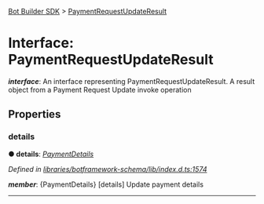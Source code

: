 [Bot Builder SDK](../README.md) > [PaymentRequestUpdateResult](../interfaces/botbuilder.paymentrequestupdateresult.md)



# Interface: PaymentRequestUpdateResult

*__interface__*: An interface representing PaymentRequestUpdateResult. A result object from a Payment Request Update invoke operation



## Properties
<a id="details"></a>

###  details

**●  details**:  *[PaymentDetails](botbuilder.paymentdetails.md)* 

*Defined in [libraries/botframework-schema/lib/index.d.ts:1574](https://github.com/Microsoft/botbuilder-js/blob/99f6a4a/libraries/botframework-schema/lib/index.d.ts#L1574)*


*__member__*: {PaymentDetails} [details] Update payment details





___


